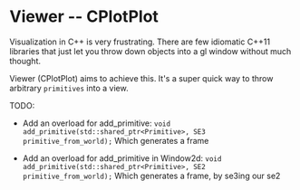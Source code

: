 Viewer -- CPlotPlot
===================

Visualization in C++ is very frustrating. There are few idiomatic C++11 libraries that just let you throw down objects into a gl window without much thought.

Viewer (CPlotPlot) aims to achieve this. It's a super quick way to throw arbitrary `primitives` into a view.

TODO:
* Add an overload for add_primitive:
    `void add_primitive(std::shared_ptr<Primitive>, SE3 primitive_from_world);`
    Which generates a frame

* Add an overload for add_primitive in Window2d:
    `void add_primitive(std::shared_ptr<Primitive>, SE2 primitive_from_world);`
    Which generates a frame, by se3ing our se2
